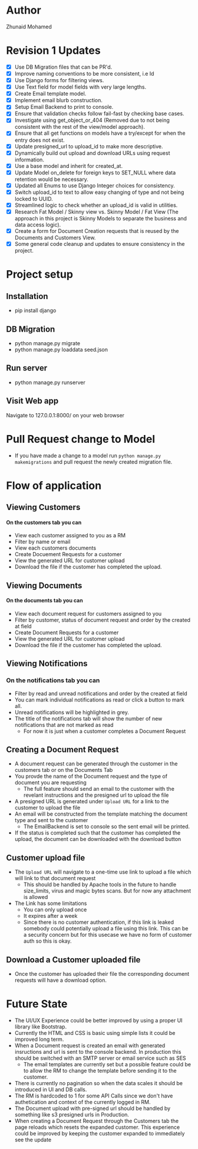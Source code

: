 # Author
Zhunaid Mohamed

# Revision 1 Updates
- [x] Use DB Migration files that can be PR'd.
- [x] Improve naming conventions to be more consistent, i.e Id
- [x] Use Django forms for filtering views.
- [x] Use Text field for model fields with very large lengths.
- [x] Create Email template model.
- [x] Implement email blurb construction.
- [x] Setup Email Backend to print to console.
- [x] Ensure that validation checks follow fail-fast by checking base cases.
- [x] Investigate using get_object_or_404 (Removed due to not being consistent with the rest of the view/model approach).
- [x] Ensure that all get functions on models have a try/except for when the entry does not exist.
- [x] Update presigned_url to upload_id to make more descriptive.
- [x] Dynamically build out upload and download URLs using request information.
- [x] Use a base model and inherit for created_at.
- [x] Update Model on_delete for foreign keys to SET_NULL where data retention would be necessary.
- [x] Updated all Enums to use Django Integer choices for consistency.
- [x] Switch upload_id to text to allow easy changing of type and not being locked to UUID.
- [x] Streamlined logic to check whether an upload_id is valid in utilities.
- [x] Research Fat Model / Skinny view vs. Skinny Model / Fat View (The approach in this project is Skinny Models to separate the business and data access logic).
- [x] Create a form for Document Creation requests that is reused by the Documents and Customers View.
- [x] Some general code cleanup and updates to ensure consistency in the project.

# Project setup

## Installation
- pip install django

## DB Migration
- python manage.py migrate
- python manage.py loaddata seed.json

## Run server
- python manage.py runserver

## Visit Web app
Navigate to 127.0.0.1:8000/ on your web browser

# Pull Request change to Model
- If you have made a change to a model run `python manage.py makemigrations` and pull request the newly created migration file.

# Flow of application

## Viewing Customers
#### On the customers tab you can
- View each customer assigned to you as a RM
- Filter by name or email
- View each customers documents
- Create Docuement Requests for a customer
- View the generated URL for customer upload
- Download the file if the customer has completed the upload.

## Viewing Documents
#### On the documents tab you can
- View each document request for customers assigned to you
- Filter by customer, status of document request and order by the created at field
- Create Document Requests for a customer
- View the generated URL for customer upload
- Download the file if the customer has completed the upload.

## Viewing Notifications
### On the notifications tab you can
- Filter by read and unread notifications and order by the created at field
- You can mark individual notifications as read or click a button to mark all.
- Unread notifications will be highlighted in grey.
- The title of the notifications tab will show the number of new notifications that are not marked as read
    - For now it is just when a customer completes a Document Request

## Creating a Document Request
- A document request can be generated through the customer in the customers tab or on the Documents Tab
- You provde the name of the Document request and the type of document you are requesting
   - The full feature should send an email to the customer with the revelant instructions and the presigned url to upload the file
- A presigned URL is generated under `Upload URL` for a link to the customer to upload the file
- An email will be constructed from the template matching the document type and sent to the customer
    - The EmailBackend is set to console so the sent email will be printed.
- If the status is completed such that the customer has completed the upload, the document can be downloaded with the download button

## Customer upload file
- The `Upload URL` will navigate to a one-time use link to upload a file which will link to that document request
    - This should be handled by Apache tools in the future to handle size_limits, virus and magic bytes scans. But for now any attachment is allowed
- The Link has some limitations
    - You can only upload once
    - It expires after a week
    - Since there is no customer authentication, if this link is leaked somebody could potentially upload a file using this link. This can be a security concern but for this usecase we have no form of customer auth so this is okay.

## Download a Customer uploaded file
- Once the customer has uploaded their file the corresponding document requests will have a download option.

# Future State

- The UI/UX Experience could be better improved by using a proper UI library like Bootstrap.
- Currently the HTML and CSS is basic using simple lists it could be improved long term.
- When a Document request is created an email with generated insructions and url is sent to the console backend. In production this should be switched with an SMTP server or email service such as SES
   -  The email templates are currently set but a possible feature could be to allow the RM to change the template before sending it to the customer.
- There is currently no pagination so when the data scales it should be introduced in UI and DB calls.
- The RM is hardcoded to 1 for some API Calls since we don't have authetication and context of the currently logged in RM.
- The Document upload with pre-signed url should be handled by something like s3 presigned urls in Production.
- When creating a Document Request through the Customers tab the page reloads which resets the expanded customer. This experience could be improved by keeping the customer expanded to immediately see the update